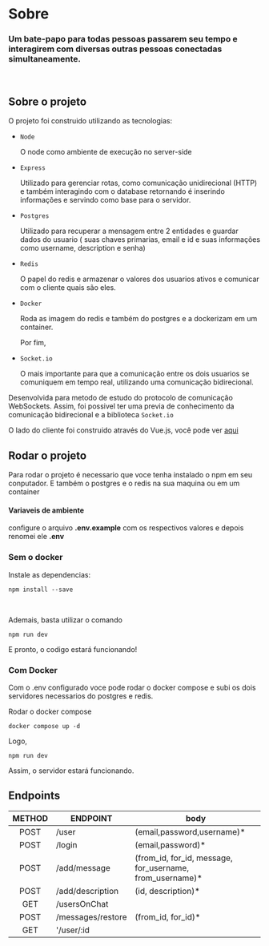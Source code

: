 # Sobre

<h3>Um bate-papo para todas pessoas passarem seu tempo e interagirem com diversas outras pessoas conectadas simultaneamente.</h3>

<br />

## Sobre o projeto

O projeto foi construido utilizando as tecnologias:

<ul>

<li> <code>Node</code> </li>

<p>O node como ambiente de execução no server-side
</p>
<li> <code>Express</code> </li>

<p> Utilizado para gerenciar rotas, como comunicação unidirecional (HTTP) e também interagindo com o database retornando é inserindo informações e servindo como base para o servidor.</p>

<li><code>Postgres</code></li>

<p>Utilizado para recuperar a mensagem entre 2 entidades e guardar dados do usuario (  suas chaves primarias, email e id e suas informações como username, description e senha)</p>

<li><code>Redis</code></li>

<p>O papel do redis e armazenar o valores dos usuarios ativos e comunicar com o cliente quais são eles.</p>

<li><code>Docker</code></li>

<p>Roda as imagem do redis e também do postgres e a dockerizam em um container.</p>

Por fim,

<li><code>Socket.io</code></li>

<p>O mais importante para que a comunicação entre os dois usuarios se comuniquem em tempo real, utilizando uma comunicação bidirecional. </p>

</ul>


<p> Desenvolvida para metodo de estudo do protocolo de comunicação WebSockets. Assim, foi possivel ter uma previa de conhecimento da comunicação bidirecional e a biblioteca  <code>Socket.io</code>
</p>


O lado do cliente foi construido através do Vue.js, você pode ver <a href="https://github.com/vitinhos67/online_chat-front-end">aqui</a>

## Rodar o projeto

Para rodar o projeto é necessario que voce tenha instalado o npm em seu conputador. E também o postgres e o redis na sua maquina ou em um container


#### Variaveis de ambiente

configure o arquivo <strong>.env.example</strong> com os respectivos valores e depois renomei ele <strong>.env</strong>

### Sem o docker 

Instale as dependencias:

```
npm install --save
```
</br>



Ademais, basta utilizar o comando

```
npm run dev
```
E pronto, o codigo estará funcionando!


### Com Docker

Com o .env configurado voce pode rodar o docker compose e subi os dois servidores necessarios do postgres e redis.

Rodar o docker compose

```
docker compose up -d
```

Logo,
```
npm run dev
```

Assim, o servidor estará funcionando.


## Endpoints

| METHOD 	| ENDPOINT          	| body                                                        	|
|:------:	|-------------------	|-------------------------------------------------------------	|
|  POST  	| /user             	| (email,password,username)*                                  	|
|  POST  	| /login            	| (email,password)*                                           	|
|  POST  	| /add/message      	| (from_id, for_id,  message,  for_username,  from_username)* 	|
| POST   	| /add/description  	| (id, description)*                                          	|
|   GET  	| /usersOnChat      	|                                                             	|
| POST   	| /messages/restore 	| (from_id, for_id)*                                          	|
| GET    	| '/user/:id        	|                                                             	|












